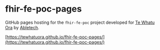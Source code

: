 # fhir-fe-poc-pages

GitHub pages hosting for the `fhir-fe-poc` project developed for [Te Whatu Ora](https://www.tewhatuora.govt.nz/) by [Abletech](https://abletech.nz/).

[https://tewhatuora.github.io/fhir-fe-poc-pages/](https://tewhatuora.github.io/fhir-fe-poc-pages/)